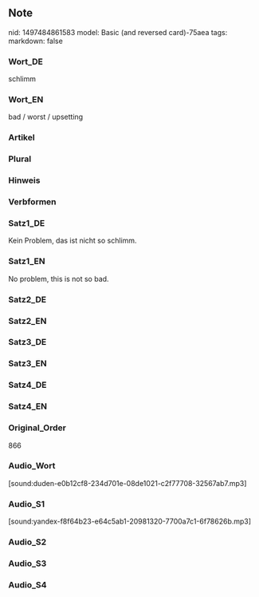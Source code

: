 ## Note
nid: 1497484861583
model: Basic (and reversed card)-75aea
tags: 
markdown: false

### Wort_DE
schlimm

### Wort_EN
bad / worst / upsetting

### Artikel


### Plural


### Hinweis


### Verbformen


### Satz1_DE
Kein Problem, das ist nicht so schlimm.

### Satz1_EN
No problem, this is not so bad.

### Satz2_DE


### Satz2_EN


### Satz3_DE


### Satz3_EN


### Satz4_DE


### Satz4_EN


### Original_Order
866

### Audio_Wort
[sound:duden-e0b12cf8-234d701e-08de1021-c2f77708-32567ab7.mp3]

### Audio_S1
[sound:yandex-f8f64b23-e64c5ab1-20981320-7700a7c1-6f78626b.mp3]

### Audio_S2


### Audio_S3


### Audio_S4

